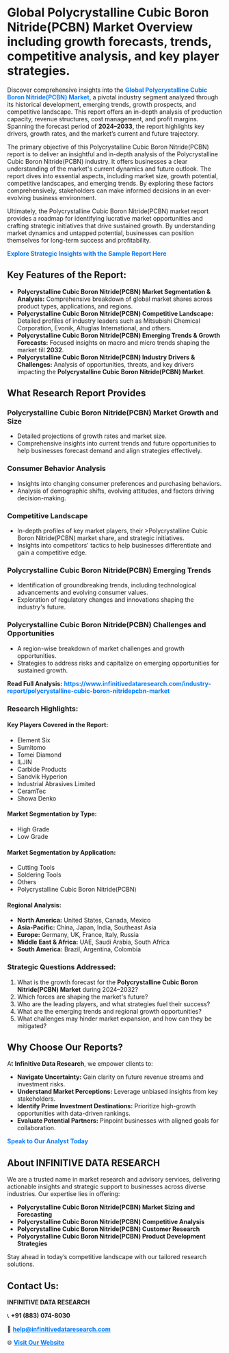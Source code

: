 <h1>Global Polycrystalline Cubic Boron Nitride(PCBN) Market Overview including growth forecasts, trends, competitive analysis, and key player strategies.</h1>
<p>
Discover comprehensive insights into the 
<a href="https://www.infinitivedataresearch.com/industry-report/polycrystalline-cubic-boron-nitridepcbn-market" rel="dofollow" style="color: #007BFF; text-decoration: none;"><strong>Global Polycrystalline Cubic Boron Nitride(PCBN) Market</strong></a>, a pivotal industry segment analyzed through its historical development, emerging trends, growth prospects, and competitive landscape. This report offers an in-depth analysis of production capacity, revenue structures, cost management, and profit margins. Spanning the forecast period of <strong>2024–2033</strong>, the report highlights key drivers, growth rates, and the market’s current and future trajectory.
</p>
<p>
The primary objective of this Polycrystalline Cubic Boron Nitride(PCBN) report is to deliver an insightful and in-depth analysis of the Polycrystalline Cubic Boron Nitride(PCBN) industry. It offers businesses a clear understanding of the market's current dynamics and future outlook. The report dives into essential aspects, including market size, growth potential, competitive landscapes, and emerging trends. By exploring these factors comprehensively, stakeholders can make informed decisions in an ever-evolving business environment.
</p>
<p>
Ultimately, the Polycrystalline Cubic Boron Nitride(PCBN) market report provides a roadmap for identifying lucrative market opportunities and crafting strategic initiatives that drive sustained growth. By understanding market dynamics and untapped potential, businesses can position themselves for long-term success and profitability.
</p>
<p>
<a href="https://www.infinitivedataresearch.com/request-sample/reportId=112349" style="color: #007BFF; text-decoration: none;"><strong>Explore Strategic Insights with the Sample Report Here</strong></a>
</p>

<h2>Key Features of the Report:</h2>
<ul>
<li><strong>Polycrystalline Cubic Boron Nitride(PCBN) Market Segmentation & Analysis:</strong> Comprehensive breakdown of global market shares across product types, applications, and regions.</li>
<li><strong>Polycrystalline Cubic Boron Nitride(PCBN) Competitive Landscape:</strong> Detailed profiles of industry leaders such as Mitsubishi Chemical Corporation, Evonik, Altuglas International, and others.</li>
<li><strong>Polycrystalline Cubic Boron Nitride(PCBN) Emerging Trends & Growth Forecasts:</strong> Focused insights on macro and micro trends shaping the market till <strong>2032</strong>.</li>
<li><strong>Polycrystalline Cubic Boron Nitride(PCBN) Industry Drivers & Challenges:</strong> Analysis of opportunities, threats, and key drivers impacting the <strong>Polycrystalline Cubic Boron Nitride(PCBN) Market</strong>.</li>
</ul>

<h2>What Research Report Provides</h2>
<h3>Polycrystalline Cubic Boron Nitride(PCBN) Market Growth and Size</h3>
<ul>
<li>Detailed projections of growth rates and market size.</li>
<li>Comprehensive insights into current trends and future opportunities to help businesses forecast demand and align strategies effectively.</li>
</ul>

<h3>Consumer Behavior Analysis</h3>
<ul>
<li>Insights into changing consumer preferences and purchasing behaviors.</li>
<li>Analysis of demographic shifts, evolving attitudes, and factors driving decision-making.</li>
</ul>

<h3>Competitive Landscape</h3>
<ul>
<li>In-depth profiles of key market players, their >Polycrystalline Cubic Boron Nitride(PCBN) market share, and strategic initiatives.</li>
<li>Insights into competitors' tactics to help businesses differentiate and gain a competitive edge.</li>
</ul>

<h3>Polycrystalline Cubic Boron Nitride(PCBN) Emerging Trends</h3>
<ul>
<li>Identification of groundbreaking trends, including technological advancements and evolving consumer values.</li>
<li>Exploration of regulatory changes and innovations shaping the industry's future.</li>
</ul>

<h3>Polycrystalline Cubic Boron Nitride(PCBN) Challenges and Opportunities</h3>
<ul>
<li>A region-wise breakdown of market challenges and growth opportunities.</li>
<li>Strategies to address risks and capitalize on emerging opportunities for sustained growth.</li>
</ul>
<p><strong>Read Full Analysis:</strong> <a href="https://www.infinitivedataresearch.com/industry-report/polycrystalline-cubic-boron-nitridepcbn-market" rel="dofollow" style="color: #007BFF; text-decoration: none;"><strong>https://www.infinitivedataresearch.com/industry-report/polycrystalline-cubic-boron-nitridepcbn-market</strong></a></p>
<h3>Research Highlights:</h3>
<h4>Key Players Covered in the Report:</h4>
<ul><li>Element Six</li><li>Sumitomo</li><li>Tomei Diamond</li><li>ILJIN</li><li>Carbide Products</li><li>Sandvik Hyperion</li><li>Industrial Abrasives Limited</li><li>CeramTec</li><li>Showa Denko</li></ul>
<h4>Market Segmentation by Type:</h4>
<ul><li>High Grade</li><li>Low Grade</li></ul>
<h4>Market Segmentation by Application:</h4>
<ul><li>Cutting Tools</li><li>Soldering Tools</li><li>Others</li><li>Polycrystalline Cubic Boron Nitride(PCBN)</li></ul>

<h4>Regional Analysis:</h4>
<ul>
<li><strong>North America:</strong> United States, Canada, Mexico</li>
<li><strong>Asia-Pacific:</strong> China, Japan, India, Southeast Asia</li>
<li><strong>Europe:</strong> Germany, UK, France, Italy, Russia</li>
<li><strong>Middle East & Africa:</strong> UAE, Saudi Arabia, South Africa</li>
<li><strong>South America:</strong> Brazil, Argentina, Colombia</li>
</ul>

<h3>Strategic Questions Addressed:</h3>
<ol>
<li>What is the growth forecast for the <strong>Polycrystalline Cubic Boron Nitride(PCBN) Market</strong> during 2024–2032?</li>
<li>Which forces are shaping the market's future?</li>
<li>Who are the leading players, and what strategies fuel their success?</li>
<li>What are the emerging trends and regional growth opportunities?</li>
<li>What challenges may hinder market expansion, and how can they be mitigated?</li>
</ol>

<h2>Why Choose Our Reports?</h2>
<p>At <strong>Infinitive Data Research</strong>, we empower clients to:</p>
<ul>
<li><strong>Navigate Uncertainty:</strong> Gain clarity on future revenue streams and investment risks.</li>
<li><strong>Understand Market Perceptions:</strong> Leverage unbiased insights from key stakeholders.</li>
<li><strong>Identify Prime Investment Destinations:</strong> Prioritize high-growth opportunities with data-driven rankings.</li>
<li><strong>Evaluate Potential Partners:</strong> Pinpoint businesses with aligned goals for collaboration.</li>
</ul>
<p><a href="https://www.infinitivedataresearch.com/industry-report/polycrystalline-cubic-boron-nitridepcbn-market" rel="dofollow" style="color: #007BFF; text-decoration: none;"><strong>Speak to Our Analyst Today</strong></a></p>

<h2>About INFINITIVE DATA RESEARCH</h2>
<p>We are a trusted name in market research and advisory services, delivering actionable insights and strategic support to businesses across diverse industries. Our expertise lies in offering:</p>
<ul>
<li><strong>Polycrystalline Cubic Boron Nitride(PCBN) Market Sizing and Forecasting</strong></li>
<li><strong>Polycrystalline Cubic Boron Nitride(PCBN) Competitive Analysis</strong></li>
<li><strong>Polycrystalline Cubic Boron Nitride(PCBN) Customer Research</strong></li>
<li><strong>Polycrystalline Cubic Boron Nitride(PCBN) Product Development Strategies</strong></li>
</ul>
<p>Stay ahead in today’s competitive landscape with our tailored research solutions.</p>

<h2>Contact Us:</h2>
<p><strong>INFINITIVE DATA RESEARCH</strong></p>
<p>📞 <strong>+91 (883) 074-8030</strong></p>
<p>📧 <strong><a href="mailto:help@infinitivedataresearch.com" style="color: #007BFF;">help@infinitivedataresearch.com</a></strong></p>
<p>🌐 <strong><a href="https://www.infinitivedataresearch.com" rel="dofollow" style="color: #007BFF;">Visit Our Website</a></strong></p>
